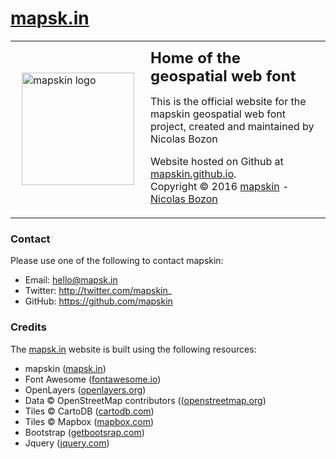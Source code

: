# [mapsk.in](http://mapsk.in)

<table>
<tr>
<td>
<a href="http://mapsk.in" target="_blank">
 <img
 src="https://pbs.twimg.com/profile_images/690223964539506688/K5BvShcL_400x400.png"
 width="150" height="150" alt="mapskin logo" style="width:180px;height:180px;margin:0 10px 0 10px" />
 </a>
 </td>
 <td>
 <h2 style="margin:0;padding:10px 0 0 0;">Home of the geospatial web font</h2>
 <p>This is the official website for the mapskin geospatial web font
project, created and maintained by Nicolas Bozon</p>
<p> Website hosted on Github at <a href="https://mapskin.github.io" target="_blank"> mapskin.github.io</a>.</br>Copyright © 2016 <a href="http://mapsk.in" target="_blank">mapskin</a> - <a href="http://cartogenic.com" target="_blank">Nicolas Bozon</a></p>
</td>
</tr>
</table>

### Contact

Please use one of the following to contact mapskin:

* Email: hello@mapsk.in
* Twitter: http://twitter.com/mapskin_
* GitHub: https://github.com/mapskin

### Credits

The <a href="http://mapsk.in" target="_blank">mapsk.in</a> website is built using the following resources:

  * mapskin ([mapsk.in](http://mapsk.in))
  * Font Awesome ([fontawesome.io](http://fontawesome.io))
  * OpenLayers ([openlayers.org](http://openlayers.org))
  * Data © OpenStreetMap contributors (([openstreetmap.org](www.openstreetmap.org/copyright))
  * Tiles © CartoDB ([cartodb.com](https://cartodb.com/attributions))
  * Tiles © Mapbox ([mapbox.com](https://www.mapbox.com/about/maps/))
  * Bootstrap ([getbootsrap.com](http://getbootstrap.com/))
  * Jquery ([jquery.com](http://jquery.com/))
